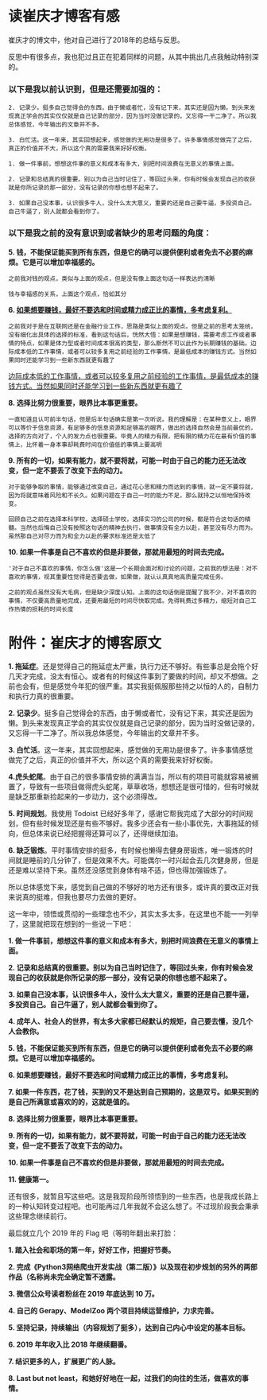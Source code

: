 # 读崔庆才博客有感

崔庆才的博文中，他对自己进行了2018年的总结与反思。

反思中有很多点，我也犯过且正在犯着同样的问题，从其中挑出几点我触动特别深的。

### 以下是我以前认识到，但是还需要加强的：

```
2. 记录少。挺多自己觉得会的东西，由于懒或者忙，没有记下来，其实还是因为懒。到头来发现真正学会的其实仅仅就是自己记录的部分，因为当时没做记录的，又忘得一干二净了。所以我总体感觉，今年输出的文章并不多。
```

```
3. 白忙活。这一年来，其实回想起来，感觉做的无用功是很多了。许多事情感觉做完了之后，真正的价值并不大，所以这个真的需要我来好好权衡。
```

```
1. 做一件事前，想想这件事的意义和成本有多大，别把时间浪费在无意义的事情上面。

2. 记录和总结真的很重要。别以为自己当时记住了，等回过头来，你有时候会发现自己的收获就是你所记录的那一部分，没有记录的你想也想不起来了。

3. 如果自己没本事，认识很多牛人，没什么太大意义，重要的还是自己要牛逼，多投资自己。自己牛逼了，别人就都会看到你了。
```

### 以下是我之前的没有意识到或者缺少的思考问题的角度：

**5. 钱，不能保证能买到所有东西，但是它的确可以提供便利或者免去不必要的麻烦。它是可以增加幸福感的。**

`之前我对钱的观点，类似与上面的观点，但是没有像上面这句话一样表达的清晰`

`钱与幸福感的关系，上面这个观点，恰如其分`

**6. <u>如果想要赚钱，最好不要选和时间或精力成正比的事情，多考虑复利。</u>**

`之前我对于是在互联网还是在金融行业工作，思路是类似上面的观点。但是之前的思考太笼统，没有细化出具体的选择的标准，看到这句话后，恍然大悟：如果是想赚钱，需要考虑工作或者事情的特点，如果是体力型或者时间成本很高的类型，那么断然不可以此作为长期赚钱的基础。边际成本低的工作事情，或者可以较多复用之前经验的工作事情，是最低成本的赚钱方式。当然如果同时还能学习到一些新东西就更有趣了`

<u>边际成本低的工作事情，或者可以较多复用之前经验的工作事情，是最低成本的赚钱方式。当然如果同时还能学习到一些新东西就更有趣了</u>

**8. 选择比努力很重要，眼界比本事更重要。**

`一直知道且认可前半句话，但是后半句话确实是第一次听说。我的理解是：在某种意义上，眼界可以等价于信息资源，有足够多的信息资源和足够高的眼界，做出的选择自然会是当前最优的，选择的方向对了，个人的发力点也很重要。毕竟人的精力有限，把有限的精力花在最有价值的事情上，比怀着一身本事却耗费时间在价值低的事情上要高明`

**9. 所有的一切，如果有能力，就不要将就，可能一时由于自己的能力还无法改变，但一定不要丢了改变下去的动力。**

`对于能够争取的事情，能够通过改变自己，通过花心思和精力而达到的事情，就一定不要将就，因为将就意味着风险和不长久。如果问题在于自己一时的能力不足，那么就持之以恒地保持改变。`

`回顾自己之前在选择本科学校，选择硕士学校，选择实习的公司的时候，都是符合这句话的精髓。当然也后悔自己没有按照这句话的精神去执行，做事情没有全力以赴，甚至没有尽力而为。虽然那自己对尽力而为和全力以赴的要求标准还是太低了`

**10. 如果一件事是自己不喜欢的但是非要做，那就用最短的时间去完成。**

`'对于自己不喜欢的事情，你怎么做'这是一个长期会面对和讨论的问题，之前我的想法是：对不喜欢的事情，视其重要性觉得是否要去做，如果做，就认认真真地高质量完成任务。`

`之前的观点虽然没有大毛病，但是缺少深度认知。上面的这句话倒是提醒了我不少，对不喜欢的事情，不仅要高质量地完成，还要用最短的时间尽快取完成。免得耗费过多精力，缩短对自己工作热情的损耗的时间长度`



# 附件：崔庆才的博客原文



**1. 拖延症**。还是觉得自己的拖延症太严重，执行力还不够好。有些事总是会拖个好几天才完成，没太有恒心。或者有的时候这件事到了要做的时间，却又不想做。之前也会有，但是感觉今年犯的很严重。其实我挺佩服那些持之以恒的人的，自制力和执行力真的很重要。

**2. 记录少**。挺多自己觉得会的东西，由于懒或者忙，没有记下来，其实还是因为懒。到头来发现真正学会的其实仅仅就是自己记录的部分，因为当时没做记录的，又忘得一干二净了。所以我总体感觉，今年输出的文章并不多。

**3. 白忙活**。这一年来，其实回想起来，感觉做的无用功是很多了。许多事情感觉做完了之后，真正的价值并不大，所以这个真的需要我来好好权衡。

**4.虎头蛇尾**。由于自己的很多事情安排的满满当当，所以有的项目可能就容易被搁置了，导致有一些项目做得虎头蛇尾，草草收场，想想还是很可惜的，但有时候就是缺乏那重新捡起来的一步动力，这个必须得改。

**5. 时间规划**。我使用 Todoist 已经好多年了，感谢它帮我完成了大部分的时间规划，但有些时候发现还是有些不够好。我多少还会有一些小事优先，大事拖延的倾向，但总体来说已经把握得还算可以了，还得继续加油。

**6. 缺乏锻炼**。平时事情安排的挺多，有时候也懒得去健身房锻炼，唯一锻炼的时间就是睡前的几分钟了，但是效果不大。可能偶尔一时兴起会去几次健身房，但是还是难以坚持下来。虽然还没感觉到身体有啥不适，但也得加强锻炼了。

所以总体感觉下来，感觉到自己做的不够好的地方还有很多，或许真的要改正对我来说真的挺难，但我也要尽力去做的更好。

这一年中，领悟或贯彻的一些理念也不少，其实太多太多，在这里也不能一一列举了，这里就把现在想到的一些说一下吧：

**1. 做一件事前，想想这件事的意义和成本有多大，别把时间浪费在无意义的事情上面。**

**2. 记录和总结真的很重要。别以为自己当时记住了，等回过头来，你有时候会发现自己的收获就是你所记录的那一部分，没有记录的你想也想不起来了。**

**3. 如果自己没本事，认识很多牛人，没什么太大意义，重要的还是自己要牛逼，多投资自己。自己牛逼了，别人就都会看到你了。**

**4. 成年人、社会人的世界，有太多大家都已经默认的规矩，自己要去懂，没几个人会教你。**

**5. 钱，不能保证能买到所有东西，但是它的确可以提供便利或者免去不必要的麻烦。它是可以增加幸福感的。**

**6. 如果想要赚钱，最好不要选和时间或精力成正比的事情，多考虑复利。**

**7. 如果一件东西，花了钱，买到的又不是达到自己预期的，这是双亏。如果买到的是自己所满意或喜欢的的，这就是值的。**

**8. 选择比努力很重要，眼界比本事更重要。**

**9. 所有的一切，如果有能力，就不要将就，可能一时由于自己的能力还无法改变，但一定不要丢了改变下去的动力。**

**10. 如果一件事是自己不喜欢的但是非要做，那就用最短的时间去完成。**

**11. 健康第一。**

还有很多，就暂且写这些吧。这是我现阶段所领悟到的一些东西，也是我成长路上的一种认知转变过程吧。也可能再过几年我就不会这么想了。不过现阶段我会秉承这些理念继续前行。

最后就立几个 2019 年的 Flag 吧（等明年翻出来打脸：

**1.  踏入社会和职场的第一年，好好工作，把握好节奏。**

**2. 完成《Python3网络爬虫开发实战（第二版）》以及现在初步规划的另外的两部作品（名称尚未完全确定暂不透露。**

**3. 微信公众号读者粉丝在 2019 年底达到 10 万。**

**4. 自己的 Gerapy、ModelZoo 两个项目持续运营维护，力求完善。**

**5. 坚持记录，持续输出（内容规划了挺多），达到自己内心中设定的基本目标。**

**6. 2019 年年收入比 2018 年继续翻番。**

**7. 结识更多的人，扩展更广的人脉。**

**8. Last but not least，和她好好地在一起，过我们的向往的生活，做喜欢的事情。**